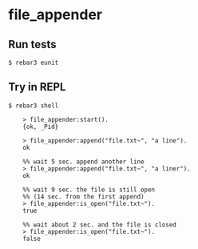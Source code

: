 file_appender
=====

Run tests
----

    $ rebar3 eunit


Try in REPL
----

    $ rebar3 shell

		> file_appender:start().
		{ok, _Pid}

		> file_appender:append("file.txt~", "a line").
		ok

		%% wait 5 sec. append another line
		> file_appender:append("file.txt~", "a liner").
		ok

		%% wait 9 sec. the file is still open
		%% (14 sec. from the first append)
		> file_appender:is_open("file.txt~").
		true

		%% wait about 2 sec. and the file is closed
		> file_appender:is_open("file.txt~").
		false
